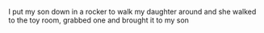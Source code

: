 I put my son down in a rocker to walk my daughter around and she walked to the toy room, grabbed one and brought it to my son

